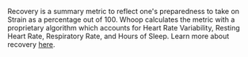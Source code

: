 Recovery is a summary metric to reflect one's preparedness to take on Strain as a percentage out of 100. 
Whoop calculates the metric with a proprietary algorithm which accounts for Heart Rate Variability, 
Resting Heart Rate, Respiratory Rate, and Hours of Sleep.
Learn more about recovery [here](https://support.whoop.com/hc/en-us/articles/360019453454-WHOOP-Recovery).
